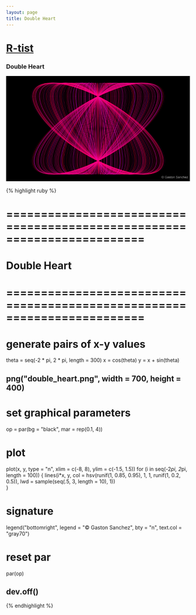 ```yaml
---
layout: page
title: Double Heart
---
```


# [R-tist](/work/rtist)

### Double Heart

![](/images/rtist/double_heart.png)

{% highlight ruby %}
# ========================================================================
# Double Heart
# ========================================================================
# generate pairs of x-y values
theta = seq(-2 * pi, 2 * pi, length = 300)
x = cos(theta)
y = x + sin(theta) 


## png("double_heart.png", width = 700, height = 400)
# set graphical parameters
op = par(bg = "black", mar = rep(0.1, 4))
# plot
plot(x, y, type = "n", xlim = c(-8, 8), ylim = c(-1.5, 1.5))
for (i in seq(-2*pi, 2*pi, length = 100))
{
  lines(i*x, y, col = hsv(runif(1, 0.85, 0.95), 1, 1, runif(1, 0.2, 0.5)), 
        lwd = sample(seq(.5, 3, length = 10), 1))          
}
# signature
legend("bottomright", legend = "© Gaston Sanchez", bty = "n", 
       text.col = "gray70")
# reset par
par(op)
## dev.off()
{% endhighlight %}